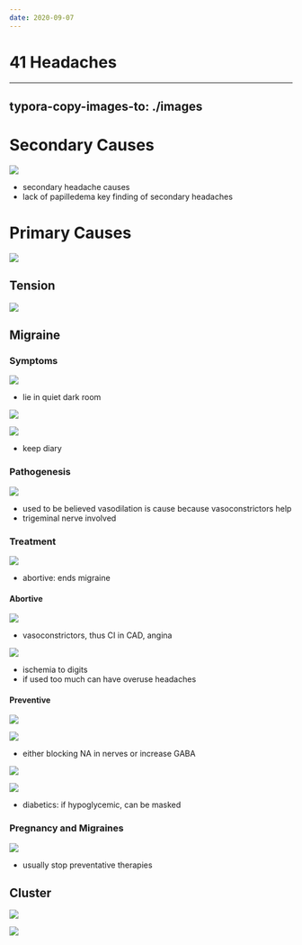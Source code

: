 ```yaml
---
date: 2020-09-07
---
```


# 41 Headaches
---

## typora-copy-images-to: ./images

# Secondary Causes

<!-- secondary causes of headaches.. -->

![](https://photos.thisispiggy.com/file/wikiFiles/870D751F-CF1A-44E0-AC70-BC5F2F612920.jpg)

- secondary headache causes
- lack of papilledema key finding of secondary headaches

# Primary Causes

<!-- primary causes of headaches.. -->

![](https://photos.thisispiggy.com/file/wikiFiles/9FF48CBA-02D2-4084-B129-8844D1F9433C.jpg)

## Tension

<!-- tension headache symptoms, treatment.. -->

![](https://photos.thisispiggy.com/file/wikiFiles/094863FB-9D12-4AD9-AD7C-0FF630A2CC16.jpg)

## Migraine

### Symptoms

<!-- migraine headaches symptoms, triggers.. -->

![](https://photos.thisispiggy.com/file/wikiFiles/8DC93CD3-99E2-4387-8D2E-AFD39BA83911.jpg)

- lie in quiet dark room

![](https://photos.thisispiggy.com/file/wikiFiles/06E0D43D-76E7-40AB-9F0E-A4E8DEE24F06.jpg)

![](https://photos.thisispiggy.com/file/wikiFiles/1900A08E-5263-4E0E-83DD-2C8EB9D207C4.jpg)

- keep diary

### Pathogenesis

<!-- migraine pathogenesis.. -->

![](https://photos.thisispiggy.com/file/wikiFiles/065AE26D-72B5-44EC-92A8-F00F0A8B5632.jpg)

- used to be believed vasodilation is cause because vasoconstrictors help
- trigeminal nerve involved

### Treatment

<!-- migraine treatment.. -->

![](https://photos.thisispiggy.com/file/wikiFiles/81222A87-62A1-4A79-85D8-C8771E69685C.jpg)

- abortive: ends migraine

#### Abortive

![](https://photos.thisispiggy.com/file/wikiFiles/ADAFB1F2-8B9A-4770-A860-F5C850DC8565.jpg)

- vasoconstrictors, thus CI in CAD, angina

![](https://photos.thisispiggy.com/file/wikiFiles/049466E8-5ABA-459E-BA22-86C7F8C6F873.jpg)

- ischemia to digits
- if used too much can have overuse headaches

#### Preventive

![](https://photos.thisispiggy.com/file/wikiFiles/04DB19A0-8B21-473E-BA28-5E59DDA2BA95.jpg)

![](https://photos.thisispiggy.com/file/wikiFiles/BC2C7549-B685-4A59-B63C-7E575A0C6151.jpg)

- either blocking NA in nerves or increase GABA

![](https://photos.thisispiggy.com/file/wikiFiles/3D1F5EB5-3032-4B7C-90DD-A02CCD463D1A.jpg)

![](https://photos.thisispiggy.com/file/wikiFiles/27F607D9-A064-437A-9AE9-01E618E81E17.jpg)

- diabetics: if hypoglycemic, can be masked

### Pregnancy and Migraines

<!-- pregnancy and migraines treatment.. -->

![](https://photos.thisispiggy.com/file/wikiFiles/F631E4D3-EA7B-40F6-A630-EFEDDBC0954D.jpg)

- usually stop preventative therapies

## Cluster

<!-- cluster headache demographics, symptoms, treatment.. -->

![](https://photos.thisispiggy.com/file/wikiFiles/B799049E-A064-4317-AD2C-C57CB35A34BA.jpg)

![](https://photos.thisispiggy.com/file/wikiFiles/70495497-D35A-4101-88B1-4F116B10A10F.jpg)
